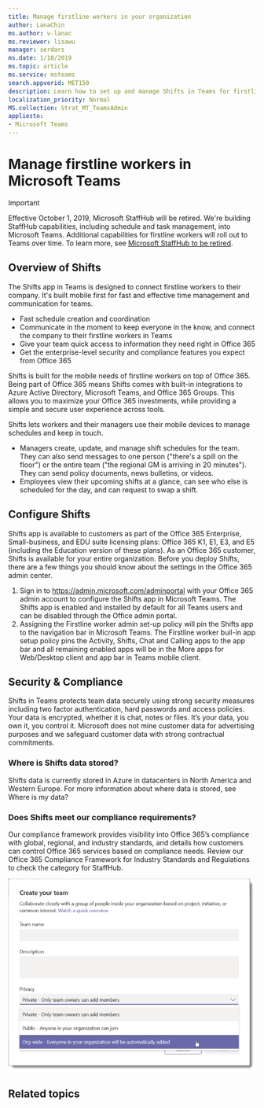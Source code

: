 ```yaml
---
title: Manage firstline workers in your organization
author: LanaChin
ms.author: v-lanac
ms.reviewer: lisawu
manager: serdars
ms.date: 1/10/2019
ms.topic: article
ms.service: msteams
search.appverid: MET150
description: Learn how to set up and manage Shifts in Teams for firstline workers in your organization.
localization_priority: Normal
MS.collection: Strat_MT_TeamsAdmin
appliesto: 
- Microsoft Teams
---
```


# Manage firstline workers in Microsoft Teams

> [!IMPORTANT]
> Effective October 1, 2019, Microsoft StaffHub will be retired. We're building StaffHub capabilities, including schedule and task management, into Microsoft Teams. Additional capabilities for firstline workers will roll out to Teams over time. To learn more, see [Microsoft StaffHub to be retired](https://support.office.com/article/microsoft-staffhub-to-be-retired-30ca17f3-5502-4bc9-bb0a-bed04bb362f0).  

## Overview of Shifts
The Shifts app in Teams is designed to connect firstline workers to their company. It's built mobile first for fast and effective time management and communication for teams. 
- Fast schedule creation and coordination 
- Communicate in the moment to keep everyone in the know, and connect the company to their firstline workers in Teams 
- Give your team quick access to information they need right in Office 365 
- Get the enterprise-level security and compliance features you expect from Office 365

 Shifts is built for the mobile needs of firstline workers on top of Office 365. Being part of Office 365 means Shifts comes with built-in integrations to Azure Active Directory, Microsoft Teams, and Office 365 Groups. This allows you to maximize your Office 365 investments, while providing a simple and secure user experience across tools. 

Shifts lets workers and their managers use their mobile devices to manage schedules and keep in touch. 

- Managers create, update, and manage shift schedules for the team. They can also send messages to one person ("there's a spill on the floor") or the entire team ("the regional GM is arriving in 20 minutes"). They can send policy documents, news bulletins, or videos. 
- Employees view their upcoming shifts at a glance, can see who else is scheduled for the day, and can request to swap a shift.

## Configure Shifts
Shifts app is available to customers as part of the Office 365 Enterprise, Small-business, and EDU suite licensing plans: Office 365 K1, E1, E3, and E5 (including the Education version of these plans). 
As an Office 365 customer, Shifts is available for your entire organization. Before you deploy Shifts, there are a few things you should know about the settings in the Office 365 admin center. 

1. Sign in to https://admin.microsoft.com/adminportal with your Office 365 admin account to configure the Shifts app in Microsoft Teams. The Shifts app is enabled and installed by default for all Teams users and can be disabled through the Office admin portal. 
2. Assigning the Firstline worker admin set-up policy will pin the Shifts app to the navigation bar in Microsoft Teams. The Firstline worker buil-in app setup policy pins the Activity, Shifts, Chat and Calling apps to the app bar and all remaining enabled apps will be in the More apps for Web/Desktop client and app bar in Teams mobile client. 

## Security & Compliance

Shifts in Teams protects team data securely using strong security measures including two factor authentication, hard passwords and access policies. Your data is encrypted, whether it is chat, notes or files. It’s your data, you own it, you control it. Microsoft does not mine customer data for advertising purposes and we safeguard customer data with strong contractual commitments. 

### Where is Shifts data stored? 
Shifts data is currently stored in Azure in datacenters in North America and Western Europe. For more information about where data is stored, see Where is my data? 

### Does Shifts meet our compliance requirements? 
Our compliance framework provides visibility into Office 365’s compliance with global, regional, and industry standards, and details how customers can control Office 365 services based on compliance needs. Review our Office 365 Compliance Framework for Industry Standards and Regulations to check the category for StaffHub. 

![Screen shot of the Org-wide option to create an org-wide team](media/create-org-wide-team.png "Screen shot of the Org-wide option to create an org-wide team")

## Related topics